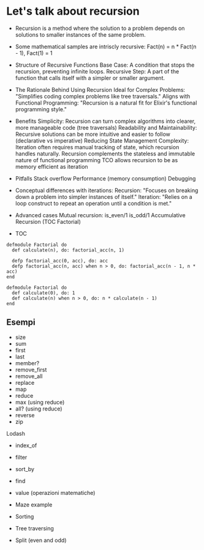 # Let's talk about recursion

- Recursion is a method where the solution to a problem depends on solutions to smaller instances of the same problem.
- Some mathematical samples are intriscly recursive: Fact(n) = n * Fact(n - 1), Fact(1) = 1
- Structure of Recursive Functions
    Base Case: A condition that stops the recursion, preventing infinite loops.
    Recursive Step: A part of the function that calls itself with a simpler or smaller argument.
- The Rationale Behind Using Recursion
    Ideal for Complex Problems: "Simplifies coding complex problems like tree traversals."
    Aligns with Functional Programming: "Recursion is a natural fit for Elixir's functional programming style."
- Benefits
    Simplicity: Recursion can turn complex algorithms into clearer, more manageable code (tree traversals)
    Readability and Maintainability: Recursive solutions can be more intuitive and easier to follow (declarative vs imperative)
    Reducing State Management Complexity: Iteration often requires manual tracking of state, which recursion handles naturally.
    Recursion complements the stateless and immutable nature of functional programming
    TCO allows recursion to be as memory efficient as iteration
- Pitfalls
    Stack overflow
    Performance (memory consumption)
    Debugging
- Conceptual differences with iterations:
    Recursion: "Focuses on breaking down a problem into simpler instances of itself."
    Iteration: "Relies on a loop construct to repeat an operation until a condition is met."
- Advanced cases 
  Mutual recursion: is_even/1 is_odd/1
  Accumulative Recursion (TOC Factorial)


- TOC
```
defmodule Factorial do
  def calculate(n), do: factorial_acc(n, 1)

  defp factorial_acc(0, acc), do: acc
  defp factorial_acc(n, acc) when n > 0, do: factorial_acc(n - 1, n * acc)
end
```

```
defmodule Factorial do
  def calculate(0), do: 1
  def calculate(n) when n > 0, do: n * calculate(n - 1)
end
```



## Esempi
- size
- sum
- first
- last
- member?
- remove_first
- remove_all
- replace
- map
- reduce
- max (using reduce)
- all? (using reduce)
- reverse
- zip

Lodash
- index_of
- filter
- sort_by
- find


- value (operazioni matematiche)
- Maze example
- Sorting
- Tree traversing
- Split (even and odd)